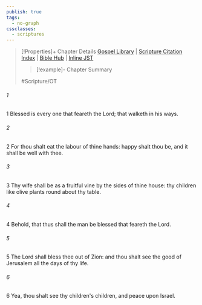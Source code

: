 ```yaml
---
publish: true
tags:
  - no-graph
cssclasses:
  - scriptures
---
```

>[!Properties]+ Chapter Details
>[Gospel Library](https://churchofjesuschrist.org/study/scriptures/ot/ps/128?lang=eng)    |    [Scripture Citation Index](https://scriptures.byu.edu/#07780::c07780)    |    [Bible Hub](https://biblehub.com/psalms/128.htm)    |    [Inline JST](https://scripturetoolbox.com/html/ic/Psalms/128.html)
>>[!example]- Chapter Summary
>> 
> 
>
>#Scripture/OT
###### 1
1 Blessed is every one that feareth the Lord; that walketh in his ways.
###### 2
2 For thou shalt eat the labour of thine hands: happy shalt thou be, and it shall be well with thee.
###### 3
3 Thy wife shall be as a fruitful vine by the sides of thine house: thy children like olive plants round about thy table.
###### 4
4 Behold, that thus shall the man be blessed that feareth the Lord.
###### 5
5 The Lord shall bless thee out of Zion: and thou shalt see the good of Jerusalem all the days of thy life.
###### 6
6 Yea, thou shalt see thy children's children, and peace upon Israel.
